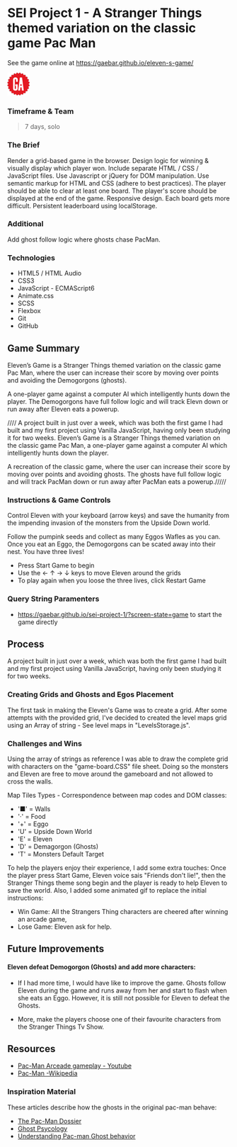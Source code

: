 # SEI Project 1 - A Stranger Things themed variation on the classic game Pac Man
See the game online at https://gaebar.github.io/eleven-s-game/

![Ga Logo](images/GA-logo.png)


### Timeframe & Team
> 7 days, solo

### The Brief
Render a grid-based game in the browser.
Design logic for winning & visually display which player won.
Include separate HTML / CSS / JavaScript files.
Use Javascript or jQuery for DOM manipulation.
Use semantic markup for HTML and CSS (adhere to best practices).
The player should be able to clear at least one board.
The player's score should be displayed at the end of the game.
Responsive design.
Each board gets more difficult.
Persistent leaderboard using localStorage.

### Additional
Add ghost follow logic where ghosts chase PacMan.

### Technologies
 - HTML5 / HTML Audio
 - CSS3
 - JavaScript - ECMAScript6
 - Animate.css
 - SCSS
 - Flexbox
 - Git
 - GitHub

## Game Summary

Eleven’s Game is a Stranger Things themed variation on the classic game Pac Man, where the user can increase their score by moving over points and avoiding the Demogorgons (ghosts).

A one-player game against a computer AI which intelligently hunts down the player. The Demogorgons have full follow logic and will track Elevn down or run away after Eleven eats a powerup.

//// A project built in just over a week, which was both the first game I had built and my first project using Vanilla JavaScript, having only been studying it for two weeks. Eleven’s Game is a Stranger Things themed variation on the classic game Pac Man, a one-player game against a computer AI which intelligently hunts down the player. 


A recreation of the classic game, where the user can increase their score by moving over points and avoiding ghosts. The ghosts have full follow logic and will track PacMan down or run away after PacMan eats a powerup./////

### Instructions & Game Controls
Control Eleven with your keyboard (arrow keys) and save the humanity from the impending invasion of the monsters from the Upside Down world.

Follow the pumpink seeds and collect as many Eggos Wafles as you can. Once you eat an Eggo, the Demogorgons can be scated away into their nest. You have three lives!

* Press Start Game to begin
* Use the  ← ↑ → ↓ keys to move Eleven around the grids
* To play again when you loose the three lives, click Restart Game

### Query String Paramenters
 - https://gaebar.github.io/sei-project-1/?screen-state=game to start the game directly

## Process 

A project built in just over a week, which was both the first game I had built and my first project using Vanilla JavaScript, having only been studying it for two weeks. 

### Creating Grids and Ghosts and Egos Placement

The first task in making the Eleven's Game was to create a grid. After some attempts with the provided grid, I've decided to created the level maps grid using an Array of string - See level maps in "LevelsStorage.js". 

### Challenges and Wins
Using the array of strings as reference I was able to draw the complete grid with characters on the "game-board.CSS" file sheet. Doing so the monsters and Eleven are free to move around the gameboard and not allowed to cross the walls.

 Map Tiles Types - Correspondence between map codes and DOM classes:
 
 - '■' = Walls
 - '·' = Food
 - '+' = Eggo
 - 'U' = Upside Down World
 - 'E' = Eleven
 - 'D' = Demagorgon (Ghosts)
 - 'T' = Monsters Default Target
 
To help the players enjoy their experience, I add some extra touches:
Once the player press Start Game, Eleven voice sais "Friends don't lie!", then the Stranger Things theme song begin and the player is ready to help Eleven to save the world.
Also, I added some animated gif to replace the initial instructions:

* Win Game: All the Strangers Thing characters are cheered after winning an arcade game,
* Lose Game: Eleven ask for help.
 
 ## Future Improvements
 #### Eleven defeat Demogorgon (Ghosts) and add more characters:

 - If I had more time, I would have like to improve the game. Ghosts follow Eleven during the game and runs away from her and start to flash when she eats an Eggo. However, it is still not possible for Eleven to defeat the Ghosts.
 
- More, make the players choose one of their favourite characters from the Stranger Things Tv Show.

## Resources
 - [Pac-Man Arceade gameplay - Youtube](https://www.youtube.com/watch?v=uswzriFIf_k)
 - [Pac-Man -Wikipedia](https://en.wikipedia.org/wiki/Pac-Man)

### Inspiration Material
These articles describe how the ghosts in the original pac-man behave:
 - [The Pac-Man Dossier](http://www.gamasutra.com/view/feature/3938/the_pacman_dossier.php?print=1)
 - [Ghost Psycology](https://www.webpacman.com/ghosts.html)
 - [Understanding Pac-man Ghost behavior](http://gameinternals.com/post/2072558330/understanding-pac-man-ghost-behavior)
